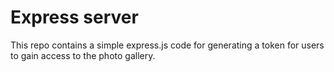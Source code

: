 # Express server
This repo contains a simple express.js code for generating a token for users to gain access to the photo gallery.
